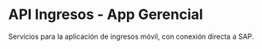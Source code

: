 # API Ingresos - App Gerencial 

Servicios para la aplicación de ingresos móvil, con conexión directa a SAP. 
